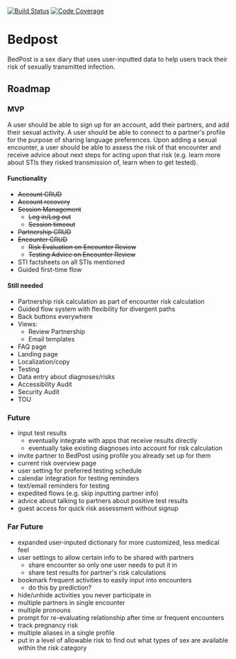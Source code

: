 [![Build Status](https://travis-ci.org/eriese/bedpost.svg)](https://travis-ci.org/eriese/bedpost)
[![Code Coverage](https://codecov.io/gh/eriese/bedpost/branch/master/graph/badge.svg)](https://codecov.io/gh/eriese/bedpost)

# Bedpost
BedPost is a sex diary that uses user-inputted data to help users track their risk of sexually transmitted infection.

## Roadmap

### MVP
A user should be able to sign up for an account, add their partners, and add their sexual activity. A user should be able to connect to a partner's profile for the purpose of sharing language preferences. Upon adding a sexual encounter, a user should be able to assess the risk of that encounter and receive advice about next steps for acting upon that risk (e.g. learn more about STIs they risked transmission of, learn when to get tested).

#### Functionality

- ~~Account CRUD~~
- ~~Account recovery~~
- ~~Session Management~~
  - ~~Log in/Log out~~
  - ~~Session timeout~~
- ~~Partnership CRUD~~
- ~~Encounter CRUD~~
  - ~~Risk Evaluation on Encounter Review~~
  - ~~Testing Advice on Encounter Review~~
- STI factsheets on all STIs mentioned
- Guided first-time flow

#### Still needed
- Partnership risk calculation as part of encounter risk calculation
- Guided flow system with flexibility for divergent paths
- Back buttons everywhere
- Views:
  - Review Partnership
  - Email templates
- FAQ page
- Landing page
- Localization/copy
- Testing
- Data entry about diagnoses/risks
- Accessibility Audit
- Security Audit
- TOU

### Future
- input test results
  - eventually integrate with apps that receive results directly
  - eventually take existing diagnoses into account for risk calculation
- invite partner to BedPost using profile you already set up for them
- current risk overview page
- user setting for preferred testing schedule
- calendar integration for testing reminders
- text/email reminders for testing
- expedited flows (e.g. skip inputting partner info)
- advice about talking to partners about positive test results
- guest access for quick risk assessment without signup

### Far Future
- expanded user-inputed dictionary for more customized, less medical feel
- user settings to allow certain info to be shared with partners
  * share encounter so only one user needs to put it in
  * share test results for partner's risk calculations
- bookmark frequent activities to easily input into encounters
  * do this by prediction?
- hide/unhide activities you never participate in
- multiple partners in single encounter
- multiple pronouns
- prompt for re-evaluating relationship after time or frequent encounters
- track pregnancy risk
- multiple aliases in a single profile
- put in a level of allowable risk to find out what types of sex are available within the risk category
